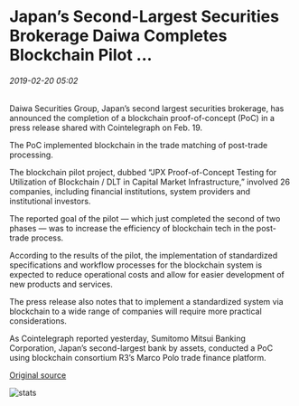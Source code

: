 # Japan’s Second-Largest Securities Brokerage Daiwa Completes Blockchain Pilot ...

###### 2019-02-20 05:02

Daiwa Securities Group, Japan’s second largest securities brokerage, has announced the completion of a blockchain proof-of-concept (PoC) in a press release shared with Cointelegraph on Feb. 19.

The PoC implemented blockchain in the trade matching of post-trade processing.

The blockchain pilot project, dubbed “JPX Proof-of-Concept Testing for Utilization of Blockchain / DLT in Capital Market Infrastructure,” involved 26 companies, including financial institutions, system providers and institutional investors.

The reported goal of the pilot — which just completed the second of two phases — was to increase the efficiency of blockchain tech in the post-trade process.

According to the results of the pilot, the implementation of standardized specifications and workflow processes for the blockchain system is expected to reduce operational costs and allow for easier development of new products and services.

The press release also notes that to implement a standardized system via blockchain to a wide range of companies will require more practical considerations.

As Cointelegraph reported yesterday, Sumitomo Mitsui Banking Corporation, Japan’s second-largest bank by assets, conducted a PoC using blockchain consortium R3’s Marco Polo trade finance platform.

[Original source](https://cointelegraph.com/news/japans-second-largest-securities-brokerage-daiwa-completes-blockchain-pilot)

![stats](https://c.statcounter.com/11760860/0/a89fa40b/1/ "stats")